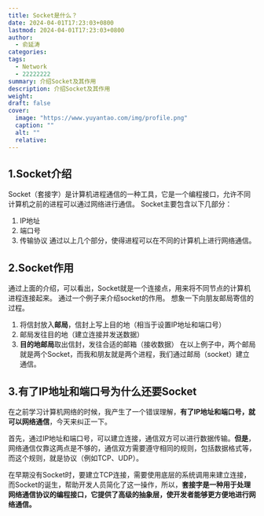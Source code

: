 ```yaml
---
title: Socket是什么？
date: 2024-04-01T17:23:03+0800
lastmod: 2024-04-01T17:23:03+0800
author:
  - 俞延涛
categories: 
tags:
  - Network
  - 22222222
summary: 介绍Socket及其作用
description: 介绍Socket及其作用
weight: 
draft: false
cover:
  image: "https://www.yuyantao.com/img/profile.png"
  caption: ""
  alt: ""
  relative:
---
```

## 1.Socket介绍
Socket（套接字）是计算机进程通信的一种工具，它是一个编程接口，允许不同计算机之前的进程可以通过网络进行通信。
Socket主要包含以下几部分：
1. IP地址
2. 端口号
3. 传输协议
通过以上几个部分，使得进程可以在不同的计算机上进行网络通信。

## 2.Socket作用
通过上面的介绍，可以看出，Socket就是一个连接点，用来将不同节点的计算机进程连接起来。
通过一个例子来介绍socket的作用。
想象一下向朋友邮局寄信的过程。
1. 将信封放入**邮局**，信封上写上目的地（相当于设置IP地址和端口号）
2. 邮局发往目的地（建立连接并发送数据）
3. **目的地邮局**取出信封，发往合适的邮箱（接收数据）
在以上例子中，两个邮局就是两个Socket，而我和朋友就是两个进程，我们通过邮局（socket）建立通信。

## 3.有了IP地址和端口号为什么还要Socket
在之前学习计算机网络的时候，我产生了一个错误理解，**有了IP地址和端口号，就可以网络通信**，今天来纠正一下。

首先，通过IP地址和端口号，可以建立连接，通信双方可以进行数据传输。**但是**，网络通信仅靠这两点是不够的，通信双方需要遵守相同的规则，包括数据格式等，而这个规则，就是协议（例如TCP、UDP）。

在早期没有Socket时，要建立TCP连接，需要使用底层的系统调用来建立连接，而Socket的诞生，帮助开发人员简化了这一操作，所以，**套接字是一种用于处理网络通信协议的编程接口，它提供了高级的抽象层，使开发者能够更方便地进行网络通信。**
